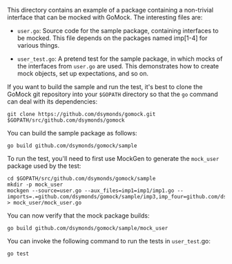 This directory contains an example of a package containing a non-trivial
interface that can be mocked with GoMock. The interesting files are:

 *  `user.go`: Source code for the sample package, containing interfaces to be
    mocked. This file depends on the packages named imp[1-4] for various things.

 *  `user_test.go`: A pretend test for the sample package, in which mocks of the
    interfaces from `user.go` are used. This demonstrates how to create mock
    objects, set up expectations, and so on.

If you want to build the sample and run the test, it's best to clone the GoMock
git repository into your `$GOPATH` directory so that the `go` command can deal
with its dependencies:

    git clone https://github.com/dsymonds/gomock.git $GOPATH/src/github.com/dsymonds/gomock

You can build the sample package as follows:

    go build github.com/dsymonds/gomock/sample

To run the test, you'll need to first use MockGen to generate the `mock_user`
package used by the test:

    cd $GOPATH/src/github.com/dsymonds/gomock/sample
    mkdir -p mock_user
    mockgen --source=user.go --aux_files=imp1=imp1/imp1.go --imports=.=github.com/dsymonds/gomock/sample/imp3,imp_four=github.com/dsymonds/gomock/sample/imp4 > mock_user/mock_user.go

You can now verify that the mock package builds:

    go build github.com/dsymonds/gomock/sample/mock_user

You can invoke the following command to run the tests in `user_test`.go:

    go test
